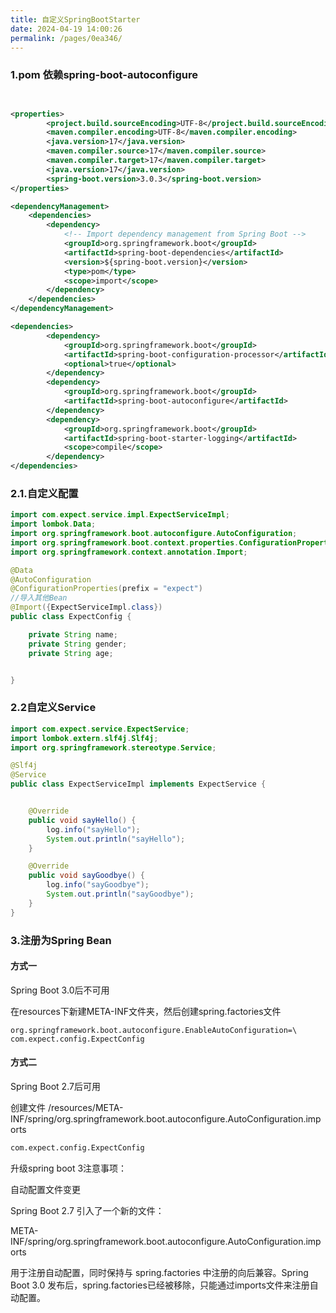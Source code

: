 ```yaml
---
title: 自定义SpringBootStarter
date: 2024-04-19 14:00:26
permalink: /pages/0ea346/
---
```

### 1.pom 依赖spring-boot-autoconfigure

```xml


<properties>
        <project.build.sourceEncoding>UTF-8</project.build.sourceEncoding>
        <maven.compiler.encoding>UTF-8</maven.compiler.encoding>
        <java.version>17</java.version>
        <maven.compiler.source>17</maven.compiler.source>
        <maven.compiler.target>17</maven.compiler.target>
        <java.version>17</java.version>
        <spring-boot.version>3.0.3</spring-boot.version>
</properties>

<dependencyManagement>
    <dependencies>
        <dependency>
            <!-- Import dependency management from Spring Boot -->
            <groupId>org.springframework.boot</groupId>
            <artifactId>spring-boot-dependencies</artifactId>
            <version>${spring-boot.version}</version>
            <type>pom</type>
            <scope>import</scope>
        </dependency>
    </dependencies>
</dependencyManagement>

<dependencies>
        <dependency>
            <groupId>org.springframework.boot</groupId>
            <artifactId>spring-boot-configuration-processor</artifactId>
            <optional>true</optional>
        </dependency>
        <dependency>
            <groupId>org.springframework.boot</groupId>
            <artifactId>spring-boot-autoconfigure</artifactId>
        </dependency>
        <dependency>
            <groupId>org.springframework.boot</groupId>
            <artifactId>spring-boot-starter-logging</artifactId>
            <scope>compile</scope>
        </dependency>
</dependencies>
```

### 2.1.自定义配置

```java
import com.expect.service.impl.ExpectServiceImpl;
import lombok.Data;
import org.springframework.boot.autoconfigure.AutoConfiguration;
import org.springframework.boot.context.properties.ConfigurationProperties;
import org.springframework.context.annotation.Import;

@Data
@AutoConfiguration
@ConfigurationProperties(prefix = "expect")
//导入其他Bean
@Import({ExpectServiceImpl.class})
public class ExpectConfig {

    private String name;
    private String gender;
    private String age;


}
```



### 2.2自定义Service

```java
import com.expect.service.ExpectService;
import lombok.extern.slf4j.Slf4j;
import org.springframework.stereotype.Service;

@Slf4j
@Service
public class ExpectServiceImpl implements ExpectService {


    @Override
    public void sayHello() {
        log.info("sayHello");
        System.out.println("sayHello");
    }

    @Override
    public void sayGoodbye() {
        log.info("sayGoodbye");
        System.out.println("sayGoodbye");
    }
}
```



### 3.注册为Spring Bean

#### 方式一

Spring Boot 3.0后不可用

在resources下新建META-INF文件夹，然后创建spring.factories文件

```te
org.springframework.boot.autoconfigure.EnableAutoConfiguration=\
com.expect.config.ExpectConfig
```

#### 方式二

Spring Boot 2.7后可用

创建文件 /resources/META-INF/spring/org.springframework.boot.autoconfigure.AutoConfiguration.imports

```tex
com.expect.config.ExpectConfig
```





升级spring boot 3注意事项：

自动配置文件变更

Spring Boot 2.7 引入了一个新的文件：

META-INF/spring/org.springframework.boot.autoconfigure.AutoConfiguration.imports

用于注册自动配置，同时保持与 spring.factories 中注册的向后兼容。Spring Boot 3.0 发布后，spring.factories已经被移除，只能通过imports文件来注册自动配置。
